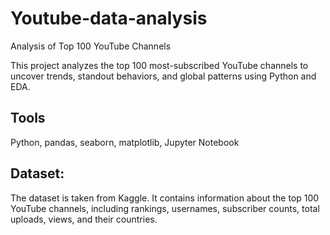 # Youtube-data-analysis
Analysis of Top 100 YouTube Channels

This project analyzes the top 100 most-subscribed YouTube channels to uncover trends, standout behaviors, and global patterns using Python and EDA.

## Tools

Python, pandas, seaborn, matplotlib, Jupyter Notebook

## Dataset:
The dataset is taken from Kaggle. It contains information about the top 100 YouTube channels, including rankings, usernames, subscriber counts, total uploads, views, and their countries.






